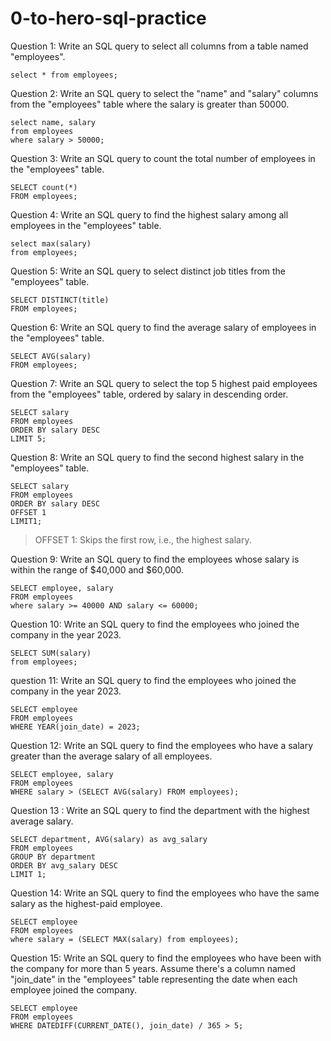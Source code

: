 # 0-to-hero-sql-practice

Question 1: Write an SQL query to select all columns from a table named "employees".
```
select * from employees;
```

Question 2: Write an SQL query to select the "name" and "salary" columns from the "employees" table where the salary is greater than 50000.

```
select name, salary
from employees
where salary > 50000;
```

Question 3: Write an SQL query to count the total number of employees in the "employees" table.
```
SELECT count(*) 
FROM employees;
```

Question 4: Write an SQL query to find the highest salary among all employees in the "employees" table.
```
select max(salary)
from employees;
```
Question 5: Write an SQL query to select distinct job titles from the "employees" table.
```
SELECT DISTINCT(title) 
FROM employees;
```
Question 6: Write an SQL query to find the average salary of employees in the "employees" table.
```
SELECT AVG(salary)
FROM employees;
```
Question 7: Write an SQL query to select the top 5 highest paid employees from the "employees" table, ordered by salary in descending order.
```
SELECT salary 
FROM employees 
ORDER BY salary DESC 
LIMIT 5;
```
Question 8: Write an SQL query to find the second highest salary in the "employees" table.
```
SELECT salary
FROM employees
ORDER BY salary DESC
OFFSET 1
LIMIT1;
```
> OFFSET 1: Skips the first row, i.e., the highest salary.

Question 9: Write an SQL query to find the employees whose salary is within the range of $40,000 and $60,000.
```
SELECT employee, salary
FROM employees
where salary >= 40000 AND salary <= 60000;
```
Question 10: Write an SQL query to find the employees who joined the company in the year 2023.
```
SELECT SUM(salary)
from employees;
```
question 11: Write an SQL query to find the employees who joined the company in the year 2023.
```
SELECT employee
FROM employees
WHERE YEAR(join_date) = 2023;
```
Question 12: Write an SQL query to find the employees who have a salary greater than the average salary of all employees.
```
SELECT employee, salary
FROM employees
WHERE salary > (SELECT AVG(salary) FROM employees);
```
Question 13 : Write an SQL query to find the department with the highest average salary.
```
SELECT department, AVG(salary) as avg_salary
FROM employees
GROUP BY department
ORDER BY avg_salary DESC
LIMIT 1;
```
Question 14: Write an SQL query to find the employees who have the same salary as the highest-paid employee.
```
SELECT employee
FROM employees
where salary = (SELECT MAX(salary) from employees);
```
Question 15: Write an SQL query to find the employees who have been with the company for more than 5 years. Assume there's a column named "join_date" in the "employees" table representing the date when each employee joined the company.
```
SELECT employee
FROM employees
WHERE DATEDIFF(CURRENT_DATE(), join_date) / 365 > 5;
```
